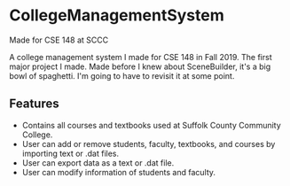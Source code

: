 # CollegeManagementSystem
Made for CSE 148 at SCCC

A college management system I made for CSE 148 in Fall 2019. The first major project I made. Made before I knew about SceneBuilder, it's a big bowl of spaghetti. I'm going to have to revisit it at some point.

## Features
- Contains all courses and textbooks used at Suffolk County Community College.
- User can add or remove students, faculty, textbooks, and courses by importing text or .dat files.
- User can export data as a text or .dat file.
- User can modify information of students and faculty.

